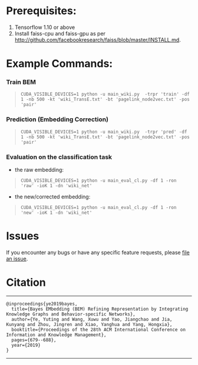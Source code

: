 # Prerequisites:
1. Tensorflow 1.10 or above
2. Install faiss-cpu and faiss-gpu as per <http://github.com/facebookresearch/faiss/blob/master/INSTALL.md>.


# Example Commands:
### Train BEM 
> ``CUDA_VISIBLE_DEVICES=1 python -u main_wiki.py  -trpr 'train' -df 1 -nb 500 -kt 'wiki_TransE.txt' -bt 'pagelink_node2vec.txt' -pos 'pair'``

### Prediction (Embedding Correction)
> ``CUDA_VISIBLE_DEVICES=1 python -u main_wiki.py  -trpr 'pred' -df 1 -nb 500 -kt 'wiki_TransE.txt' -bt 'pagelink_node2vec.txt' -pos 'pair'``

### Evaluation on the classification task 
* the raw embedding:

> ``CUDA_VISIBLE_DEVICES=1 python -u main_eval_cl.py -df 1 -ron 'raw' -ioK 1 -dn 'wiki_net'``

* the new/corrected embedding:

> ``CUDA_VISIBLE_DEVICES=1 python -u main_eval_cl.py -df 1 -ron 'new' -ioK 1 -dn 'wiki_net'``

# Issues
If you encounter any bugs or have any specific feature requests, please [file an issue](https://github.com/Elric2718/Bayes_Embedding/issues).

# Citation
---
	@inproceedings{ye2019bayes,
	  title={Bayes EMbedding (BEM) Refining Representation by Integrating Knowledge Graphs and Behavior-specific Networks},
	  author={Ye, Yuting and Wang, Xuwu and Yao, Jiangchao and Jia, Kunyang and Zhou, Jingren and Xiao, Yanghua and Yang, Hongxia},
	  booktitle={Proceedings of the 28th ACM International Conference on Information and Knowledge Management},
	  pages={679--688},
 	  year={2019}
	}
---

